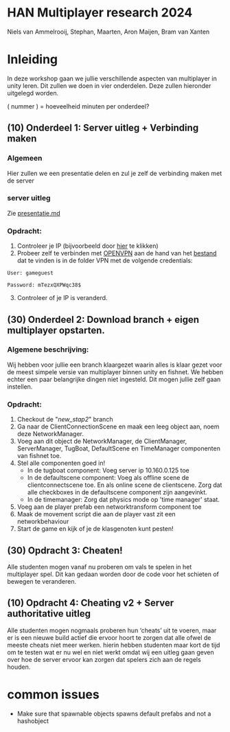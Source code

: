 # HAN Multiplayer research 2024
Niels van Ammelrooij, 
Stephan, 
Maarten, 
Aron Maijen, 
Bram van Xanten

# Inleiding
In deze workshop gaan we jullie verschillende aspecten van multiplayer in unity leren. Dit zullen we doen in vier onderdelen. Deze zullen hieronder uitgelegd worden.


( nummer ) = hoeveelheid minuten per onderdeel?

## (10) Onderdeel 1: Server uitleg + Verbinding maken

### Algemeen
Hier zullen we een presentatie delen en zul je zelf de verbinding maken met de server

### server uitleg
Zie [presentatie.md](./Presentatie/presentatie.md)


### Opdracht:
1. Controleer je IP (bijvoorbeeld door [hier](https://www.ipchicken.com) te klikken)
2. Probeer zelf te verbinden met [OPENVPN](https://openvpn.net/client/client-connect-vpn-for-windows/) aan de hand van het [bestand](./VPN/vpn-UDP4-1194-config_buro.ovpn) dat te vinden is in de folder VPN met de volgende credentials:
```
User: gameguest

Password: mTezxQXPWqc38$
```
3. Controleer of je IP is veranderd.


## (30) Onderdeel  2: Download branch + eigen multiplayer opstarten.

### Algemene beschrijving:
Wij hebben voor jullie een branch klaargezet waarin alles is klaar gezet voor de meest simpele versie van multiplayer binnen unity en fishnet. We hebben echter een paar belangrijke dingen niet ingesteld. Dit mogen jullie zelf gaan instellen.

### Opdracht:
1. Checkout de "_new_stap2_" branch
2. Ga naar de ClientConnectionScene en maak een leeg object aan, noem deze NetworkManager.
3. Voeg aan dit object de NetworkManager, de ClientManager, ServerManager, TugBoat, DefaultScene en TimeManager componenten van fishnet toe.
4. Stel alle componenten goed in!
   - In de tugboat component: Voeg server ip 10.160.0.125 toe
   - In de defaultscene component: Voeg als offline scene de clientconnectscene toe. En als online scene de clientscene. Zorg dat alle checkboxes in de defaultscene component zijn aangevinkt.
   - In de timemanager: Zorg dat physics mode op 'time manager' staat.
6. Voeg aan de player prefab een networktransform component toe
7. Maak de movement script die aan de player vast zit een networkbehaviour
8. Start de game en kijk of je de klasgenoten kunt pesten!

## (30) Opdracht 3: Cheaten!
Alle studenten mogen vanaf nu proberen om vals te spelen in het multiplayer spel. Dit kan gedaan worden door de code voor het schieten of bewegen te veranderen.


## (10) Opdracht 4: Cheating v2 + Server authoritative uitleg
Alle studenten mogen nogmaals proberen hun ‘cheats’ uit te voeren, maar er is een nieuwe build actief die ervoor hoort te zorgen dat alle ofwel de meeste cheats niet meer werken. hierin hebben studenten maar kort de tijd om te testen wat er nu wel en niet werkt omdat wij een uitleg gaan geven over hoe de server ervoor kan zorgen dat spelers zich aan de regels houden.

# common issues
- Make sure that spawnable objects spawns default prefabs and not a hashobject
